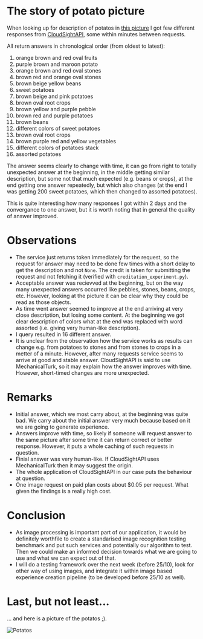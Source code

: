 
# The story of potato picture

When looking up for description of potatos in [this picture](https://upload.wikimedia.org/wikipedia/commons/a/ab/Patates.jpg) I got few different responses from [CloudSightAPI](http://cloudsightapi.com/), some within minutes between requests.

All return answers in chronological order (from oldest to latest):

1. orange brown and red oval fruits
2. purple brown and maroon potato
3. orange brown and red oval stones
4. brown red and orange oval stones
5. brown beige yellow beans
6. sweet potatoes
7. brown beige and pink potatoes
8. brown oval root crops
9. brown yellow and purple pebble
10. brown red and purple potatoes
11. brown beans
12. different colors of sweet potatoes
13. brown oval root crops
14. brown purple red and yellow vegetables
15. different colors of potatoes stack
16. assorted potatoes

The answer seems clearly to change with time, it can go from right to totally unexpected answer at the beginning, in the middle getting similar description, but some not that much expected (e.g. beans or crops), at the end getting one answer repeatedly, but which also changes (at the end I was getting 200 sweet potatoes, which then changed to assorted potatoes).

This is quite interesting how many responses I got within 2 days and the convergance to one answer, but it is worth noting that in general the quality of answer improved.

# Observations

* The service just returns token immediately for the request, so the request for answer may need to be done few times with a short delay to get the description and not `None`. The credit is taken for submitting the request and not fetching it (verified with `creditation_experiment.py`).
* Acceptable answer was recievved at the beginning, but on the way many unexpected answers occurred like pebbles, stones, beans, crops, etc. However, looking at the picture it can be clear why they could be read as those objects.
* As time went answer seemed to improve at the end arriving at very close description, but losing some content. At the beginning we got clear description of colors what at the end was replaced with word assorted (i.e. giving very human-like description).
* I query resulted in 16 different answer.
* It is unclear from the observation how the service works as results can change e.g. from potatoes to stones and from stones to crops in a metter of a minute. However, after many requests service seems to arrive at good and stable answer. CloudSightAPI is said to use MechanicalTurk, so it may explain how the answer improves with time. However, short-timed changes are more unexpected.

# Remarks

* Initial answer, which we most carry about, at the beginning was quite bad. We carry about the initial answer very much because based on it we are going to generate experience.
* Answers improve with time, so likely if someone will request answer to the same picture after some time it can return correct or better response. However, it puts a whole caching of such requests in question.
* Finial answer was very human-like. If CloudSightAPI uses MechanicalTurk then it may suggest the origin.
* The whole application of CloudSightAPI in our case puts the behaviour at question.
* One image request on paid plan costs about $0.05 per request. What given the findings is a really high cost.

# Conclusion

* As image processing is important part of our application, it would be definitely worthfile to create a standarised image recognition testing benchmark and put such services and potentially our algorithm to test. Then we could make an informed decision towards what we are going to use and what we can expect out of that.
* I will do a testing framework over the next week (before 25/10), look for other way of using images, and integrate it within image based experience creation pipeline (to be developed before 25/10 as well).

# Last, but not least...

... and here is a picture of the potatos ;).

![Potatos](https://upload.wikimedia.org/wikipedia/commons/a/ab/Patates.jpg)
